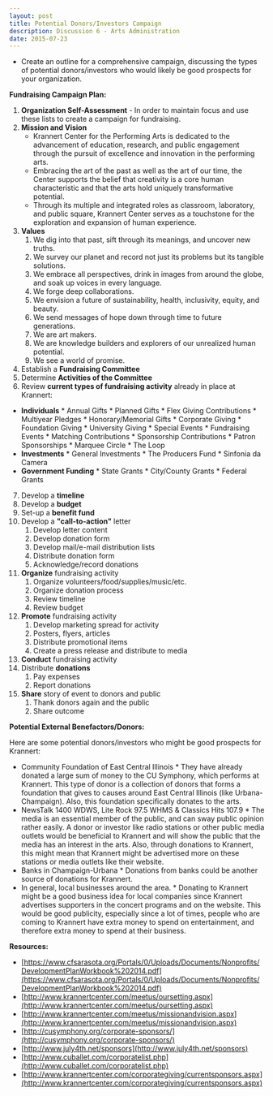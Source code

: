 ```yaml
---
layout: post
title: Potential Donors/Investors Campaign
description: Discussion 6 - Arts Administration
date: 2015-07-23
---
```


* Create an outline for a comprehensive campaign, discussing the types of potential donors/investors who would likely be good prospects for your organization.

<!--more-->

**Fundraising Campaign Plan:**

1.  **Organization Self-Assessment** - In order to maintain focus and use these lists to create a campaign for fundraising.
2.  **Mission and Vision**
    * Krannert Center for the Performing Arts is dedicated to the advancement of education, research, and public engagement through the pursuit of excellence and innovation in the performing arts.
    * Embracing the art of the past as well as the art of our time, the Center supports the belief that creativity is a core human characteristic and that the arts hold uniquely transformative potential.
    * Through its multiple and integrated roles as classroom, laboratory, and public square, Krannert Center serves as a touchstone for the exploration and expansion of human experience.
3.  **Values**
    1. We dig into that past, sift through its meanings, and uncover new truths.
    2. We survey our planet and record not just its problems but its tangible solutions.
    3. We embrace all perspectives, drink in images from around the globe, and soak up voices in every language.
    4. We forge deep collaborations.
    5. We envision a future of sustainability, health, inclusivity, equity, and beauty.
    6. We send messages of hope down through time to future generations.
    7. We are art makers.
    8. We are knowledge builders and explorers of our unrealized human potential.
    9. We see a world of promise.
4.  Establish a **Fundraising Committee**
5.  Determine **Activities of the Committee**
6.  Review **current types of fundraising activity** already in place at Krannert:
   * **Individuals**
         * Annual Gifts
         * Planned Gifts
         * Flex Giving Contributions
         * Multiyear Pledges
         * Honorary/Memorial Gifts
         * Corporate Giving
         * Foundation Giving
         * University Giving
         * Special Events
         * Fundraising Events
         * Matching Contributions
         * Sponsorship Contributions
         * Patron Sponsorships
         * Marquee Circle
         * The Loop
   * **Investments**
         * General Investments
         * The Producers Fund
         * Sinfonia da Camera
   * **Government Funding**
         * State Grants
         * City/County Grants
         * Federal Grants
7.  Develop a **timeline**
8.  Develop a **budget**
9.  Set-up a **benefit fund**
10.  Develop a **"call-to-action"** letter
      1. Develop letter content
      2. Develop donation form
      3. Develop mail/e-mail distribution lists
      4. Distribute donation form
      5. Acknowledge/record donations
11.  **Organize** fundraising activity
      1. Organize volunteers/food/supplies/music/etc.
      2. Organize donation process
      3. Review timeline
      4. Review budget
12.  **Promote** fundraising activity
      1. Develop marketing spread for activity
      2. Posters, flyers, articles
      3. Distribute promotional items
      4. Create a press release and distribute to media
13.  **Conduct** fundraising activity
14.  Distribute **donations**
      1. Pay expenses
      2. Report donations
15.  **Share** story of event to donors and public
      1. Thank donors again and the public
      2. Share outcome

**Potential External Benefactors/Donors:**

Here are some potential donors/investors who might be good prospects for Krannert:
* Community Foundation of East Central Illinois
      * They have already donated a large sum of money to the CU Symphony, which performs at Krannert. This type of donor is a collection of donors that forms a foundation that gives to causes around East Central Illinois (like Urbana-Champaign). Also, this foundation specifically donates to the arts.
* NewsTalk 1400 WDWS, Lite Rock 97.5 WHMS & Classics Hits 107.9
      * The media is an essential member of the public, and can sway public opinion rather easily. A donor or investor like radio stations or other public media outlets would be beneficial to Krannert and will show the public that the media has an interest in the arts. Also, through donations to Krannert, this might mean that Krannert might be advertised more on these stations or media outlets like their website.
* Banks in Champaign-Urbana
      * Donations from banks could be another source of donations for Krannert.
* In general, local businesses around the area.
      * Donating to Krannert might be a good business idea for local companies since Krannert advertises supporters in the concert programs and on the website. This would be good publicity, especially since a lot of times, people who are coming to Krannert have extra money to spend on entertainment, and therefore extra money to spend at their business.

**Resources:**
*   [https://www.cfsarasota.org/Portals/0/Uploads/Documents/Nonprofits/DevelopmentPlanWorkbook%202014.pdf](https://www.cfsarasota.org/Portals/0/Uploads/Documents/Nonprofits/DevelopmentPlanWorkbook%202014.pdf)
*   [http://www.krannertcenter.com/meetus/oursetting.aspx](http://www.krannertcenter.com/meetus/oursetting.aspx)
*   [http://www.krannertcenter.com/meetus/missionandvision.aspx](http://www.krannertcenter.com/meetus/missionandvision.aspx)
*   [http://cusymphony.org/corporate-sponsors/](http://cusymphony.org/corporate-sponsors/)
*   [http://www.july4th.net/sponsors](http://www.july4th.net/sponsors)
*   [http://www.cuballet.com/corporatelist.php](http://www.cuballet.com/corporatelist.php)
*   [http://www.krannertcenter.com/corporategiving/currentsponsors.aspx](http://www.krannertcenter.com/corporategiving/currentsponsors.aspx)
